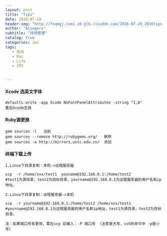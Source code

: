 ```yaml
---
layout: post
title: "Tips"
date: 2016-07-19
header-img: "http://7xqmgj.com1.z0.glb.clouddn.com/2016-07-20_2016tips.jpeg"
author: "Asingers"
subtitle: "持续整理"
catalog: true
categories: ios
tags:
   - 系统
   - Mac
   - Life
   - iOS
   
   
---
```


#### Xcode 选英文字体

	defaults write -app Xcode NSFontPanelAttributes -string "1,0"
	重启Xcode生效  
	
#### Ruby源更换  

	gem sources -l   当前
	gem sources --remove http://rubygems.org/   删除
	gem sources -a http://mirrors.ustc.edu.cn/  添加

#### 终端下载上传 

    1.Linux下目录复制：本机->远程服务器

    scp  -r /home/xxx/test1  youname@192.168.0.1:/home/test2 
    #test1为源目录，test2为目标目录，yourname@192.168.0.1为远程服务器的用户名和ip地址。
    
    2.Linux下目录复制：远程服务器->本机

    scp  -r yourname@192.168.0.1:/home/test2 /home/xxx/test1
    #yourname@192.168.0.1为远程服务器的用户名和ip地址，test1为源目录，test2为目标目录。
    
    注：如果端口号有更改，需在scp 后输入：-P 端口号 （注意是大写，ssh的命令中 -p是小写）

	      
